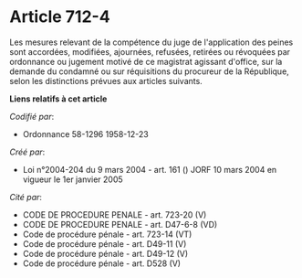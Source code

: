 # Article 712-4

Les mesures relevant de la compétence du juge de l'application des peines sont accordées, modifiées, ajournées, refusées,
retirées ou révoquées par ordonnance ou jugement motivé de ce magistrat agissant d'office, sur la demande du condamné ou sur
réquisitions du procureur de la République, selon les distinctions prévues aux articles suivants.

**Liens relatifs à cet article**

_Codifié par_:

  - Ordonnance 58-1296 1958-12-23

_Créé par_:

  - Loi n°2004-204 du 9 mars 2004 - art. 161 () JORF 10 mars 2004 en vigueur le 1er janvier 2005

_Cité par_:

  - CODE DE PROCEDURE PENALE - art. 723-20 (V)
  - CODE DE PROCEDURE PENALE - art. D47-6-8 (VD)
  - Code de procédure pénale - art. 723-14 (VT)
  - Code de procédure pénale - art. D49-11 (V)
  - Code de procédure pénale - art. D49-12 (V)
  - Code de procédure pénale - art. D528 (V)
